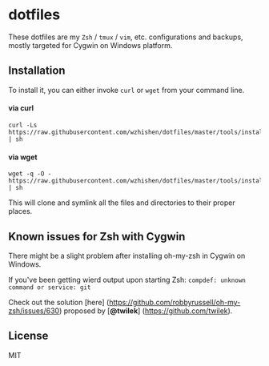 # dotfiles

These dotfiles are my `Zsh` / `tmux` / `vim`, etc. configurations and backups, mostly targeted for Cygwin on Windows platform.

## Installation

To install it, you can either invoke `curl` or `wget` from your command line.

#### via curl
```
curl -Ls https://raw.githubusercontent.com/wzhishen/dotfiles/master/tools/install.sh | sh
```

#### via wget
```
wget -q -O - https://raw.githubusercontent.com/wzhishen/dotfiles/master/tools/install.sh | sh
```

This will clone and symlink all the files and directories to their proper places.

## Known issues for Zsh with Cygwin

There might be a slight problem after installing oh-my-zsh in Cygwin on Windows.

If you've been getting wierd output upon starting Zsh:
```compdef: unknown command or service: git```

Check out the solution [here] (https://github.com/robbyrussell/oh-my-zsh/issues/630) proposed by [**@twilek**] (https://github.com/twilek).

## License
MIT
